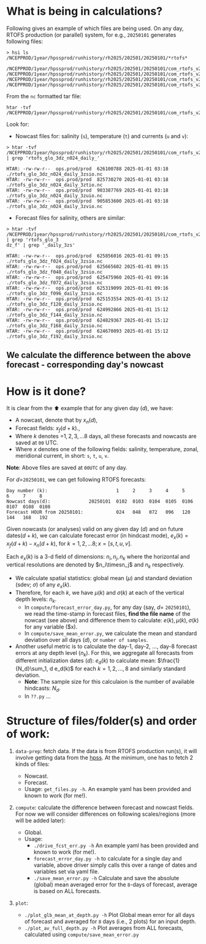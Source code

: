 # What is being in calculations?

Following gives an example of which files are being used.
On any day, RTOFS production (or parallel) system, 
for e.g., `20250101` generates following files:
```
> hsi ls /NCEPPROD/1year/hpssprod/runhistory/rh2025/202501/20250101/*rtofs*

/NCEPPROD/1year/hpssprod/runhistory/rh2025/202501/20250101/com_rtofs_v2.4_rtofs.20250101.grb2.tar
/NCEPPROD/1year/hpssprod/runhistory/rh2025/202501/20250101/com_rtofs_v2.4_rtofs.20250101.grb2.tar.idx
/NCEPPROD/1year/hpssprod/runhistory/rh2025/202501/20250101/com_rtofs_v2.4_rtofs.20250101.nc.tar
/NCEPPROD/1year/hpssprod/runhistory/rh2025/202501/20250101/com_rtofs_v2.4_rtofs.20250101.nc.tar.idx
```

From the `nc` formatted tar file:
```
htar -tvf /NCEPPROD/1year/hpssprod/runhistory/rh2025/202501/20250101/com_rtofs_v2.4_rtofs.20250101.nc.tar
```
Look for:
 - Nowcast files for: salinity (`s`), temperature (`t`) and currents (`u` and `v`):
```
> htar -tvf /NCEPPROD/1year/hpssprod/runhistory/rh2025/202501/20250101/com_rtofs_v2.4_rtofs.20250101.nc.tar | grep 'rtofs_glo_3dz_n024_daily_'

HTAR: -rw-rw-r--  ops.prod/prod  626100788 2025-01-01 03:18  ./rtofs_glo_3dz_n024_daily_3zsio.nc
HTAR: -rw-rw-r--  ops.prod/prod  825730270 2025-01-01 03:18  ./rtofs_glo_3dz_n024_daily_3ztio.nc
HTAR: -rw-rw-r--  ops.prod/prod  903387769 2025-01-01 03:18  ./rtofs_glo_3dz_n024_daily_3zuio.nc
HTAR: -rw-rw-r--  ops.prod/prod  905853600 2025-01-01 03:18  ./rtofs_glo_3dz_n024_daily_3zvio.nc
```

 - Forecast files for salinity, others are similar:
```
> htar -tvf /NCEPPROD/1year/hpssprod/runhistory/rh2025/202501/20250101/com_rtofs_v2.4_rtofs.20250101.nc.tar | grep 'rtofs_glo_3
dz_f' | grep '_daily_3zs'

HTAR: -rw-rw-r--  ops.prod/prod  625856016 2025-01-01 09:15  ./rtofs_glo_3dz_f024_daily_3zsio.nc
HTAR: -rw-rw-r--  ops.prod/prod  625665602 2025-01-01 09:15  ./rtofs_glo_3dz_f048_daily_3zsio.nc
HTAR: -rw-rw-r--  ops.prod/prod  625475960 2025-01-01 09:16  ./rtofs_glo_3dz_f072_daily_3zsio.nc
HTAR: -rw-rw-r--  ops.prod/prod  625319099 2025-01-01 09:16  ./rtofs_glo_3dz_f096_daily_3zsio.nc
HTAR: -rw-rw-r--  ops.prod/prod  625153554 2025-01-01 15:12  ./rtofs_glo_3dz_f120_daily_3zsio.nc
HTAR: -rw-rw-r--  ops.prod/prod  624992866 2025-01-01 15:12  ./rtofs_glo_3dz_f144_daily_3zsio.nc
HTAR: -rw-rw-r--  ops.prod/prod  624829367 2025-01-01 15:12  ./rtofs_glo_3dz_f168_daily_3zsio.nc
HTAR: -rw-rw-r--  ops.prod/prod  624670093 2025-01-01 15:12  ./rtofs_glo_3dz_f192_daily_3zsio.nc
```

## We calculate the difference between the above forecast - corresponding day's nowcast

# How is it done? 

It is clear from the :arrow_up: example that for any given day ($d$), we have:

- A nowcast, denote that by $x_n(d),$
- Forecast fields: $x_f(d+k).,$
- Where $k$ denotes =$1, 2, 3, ...8$ days, all these forecasts and nowcasts are saved at `00` UTC.
- Where $x$ denotes one of the following fields: salinity, temperature, zonal, meridional current, in short: `s`, `t`, `u`, `v`.

**Note**: Above files are saved at `00UTC` of any day.

For $d$=`20250101`, we can get following RTOFS forecasts:

```
Day number (k):                         1     2     3     4     5     6     7     8
Nowcast days(d):              20250101  0102  0103  0104  0105  0106  0107  0108  0108
Forecast HOUR from 20250101:            024   048   072   096   120   144   168   192
```

Given nowcasts (or analyses) valid on any given day ($d$) and on future dates($d+k$), we can calculate forecast error (in hindcast mode),
$e_x(k) = x_f(d+k) - x_n(d+k),$ for $k= 1, 2, ...8; x= [s, t, u, v].$

Each $e_x(k)$ is a 3-d field of dimensions: $n_i, n_j, n_k$ where the horizontal and vertical resolutions are denoted 
by $n_i\timesn_j$ and $n_k$ respectively.

- We calculate spatial statistics: global mean ($\mu$) and standard deviation (sdev; $\sigma$) of any $e_x(k).$
- Therefore, for each $k,$ we have $\mu(k)$ and $\sigma(k)$ at each of the vertical depth levels: $n_k.$
  - In `compute/forecast_error_day.py`, for any day (say, $d=$ `20250101`), we read the time-stamp in forecast files,
**find the file name** of the nowcast (see above) and difference them to calculate: $e(k), \mu(k), \sigma(k)$ for any variable ($x).
  - In `compute/save_mean_error.py`, we calculate the mean and standard deviation over all days ($d$), or `number of samples`. 
- Another useful metric is to calculate the day-1, day-2, ..., day-8 forecast errors at any depth level ($n_k$).
  For this, we aggregate all forecasts from different initialization dates ($d$): $e_d(k)$ to calculate mean:
  $\frac{1}{N_d}\sum_1, d e_d(k)$ for each $k=1, 2, ..., 8$ and similarly standard deviation.
  - **Note**: The sample size for this calculaion is the number of available hindcasts: $N_d.$
  - In `??.py` ...







# Structure of files/folder(s) and order of work:

1. `data-prep`: fetch data. 
    If the data is from RTOFS production run(s), it will involve getting data from the [hpss](https://docs.rdhpcs.noaa.gov/data/nescc_hpss.html#nescc-hpss-data-structure). At the minimum, one has to fetch 2 kinds of files:
    - Nowcast.
    - Forecast.
    - Usage: `get_files.py -h`. An example yaml has been provided and known to work (for me!).

2. `compute`: calculate the difference between forecast and nowcast fields.
    For now we will consider differences on following scales/regions (more will be added later):
    - Global.
    - Usage: 
      - `./drive_fcst_err.py -h` An example yaml has been provided and known to work (for me!).
      - `forecast_error_day.py -h` to calculate for a single day and variable, 
         above driver simply calls this over a range of dates and variables set via yaml file.
      - `./save_mean_error.py -h` Calculate and save the absolute (global) mean averaged error for the `8`-days of forecast, average is based on ALL forecasts.

3. `plot`:
    - `./plot_glb_mean_at_depth.py -h` Plot Global mean error for all days of forecast and averaged for `8` days (i.e., 2 plots) for an input depth.
    - `./plot_av_full_depth.py -h` Plot averages from ALL forecasts, calculated using `compute/save_mean_error.py`
